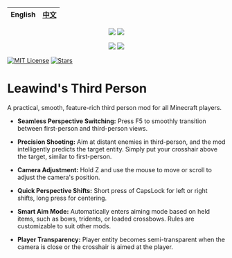 <div align=center>

| English | [中文](./README-ZH.md) |
| ------- | ---------------------- |

[![](https://img.shields.io/curseforge/dt/930880?style=flat&logo=curseforge&color=F1643%5E&cacheSeconds=3600&label=Downloads)](https://www.curseforge.com/minecraft/mc-mods/leawind-third-person)
[![](https://img.shields.io/modrinth/dt/S3D3QF0M?style=flat&logo=modrinth&color=17B85A&cacheSeconds=3600&label=Downloads)](https://modrinth.com/mod/leawind-third-person)

[![](https://img.shields.io/github/last-commit/LEAWIND/Third-Person?logo=github)](https://github.com/LEAWIND/Third-Person)
[![](https://img.shields.io/github/deployments/LEAWIND/Third-Person/github-pages?style=flat&logo=github&label=Documentation&cacheSeconds=900)](https://leawind.github.io/Third-Person/en-US/?autolang)

</div>

[![MIT License](https://img.shields.io/badge/license-MIT-blue.svg)](https://github.com/LEAWIND/Third-Person?tab=MIT-1-ov-file)
[![Stars](https://img.shields.io/github/stars/LEAWIND/Third-Person?style=flat&logo=github&color=daaa3f)]()

# Leawind's Third Person

A practical, smooth, feature-rich third person mod for all Minecraft players.

* **Seamless Perspective Switching:** Press F5 to smoothly transition between first-person and third-person views.

* **Precision Shooting:** Aim at distant enemies in third-person, and the mod intelligently predicts the target entity. Simply put your crosshair above the target, similar to first-person.

* **Camera Adjustment:** Hold Z and use the mouse to move or scroll to adjust the camera's position.

* **Quick Perspective Shifts:** Short press of CapsLock for left or right shifts, long press for centering.

* **Smart Aim Mode:** Automatically enters aiming mode based on held items, such as bows, tridents, or loaded crossbows. Rules are customizable to suit other mods.

* **Player Transparency:** Player entity becomes semi-transparent when the camera is close or the crosshair is aimed at the player.
